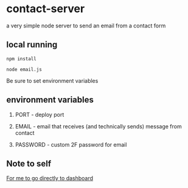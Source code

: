 # contact-server

a very simple node server to send an email from a contact form

## local running

`npm install` 

`node email.js`

Be sure to set environment variables

## environment variables

1. PORT - deploy port

2. EMAIL - email that receives (and technically sends) message from contact

3. PASSWORD - custom 2F password for email 

## Note to self

[For me to go directly to dashboard](https://dashboard.render.com/)